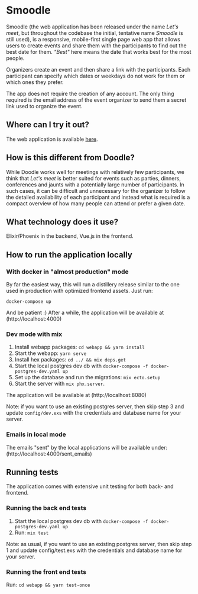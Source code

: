 # Smoodle

Smoodle (the web application has been released under the name *Let's meet*, but throughout the codebase
the initial, tentative name *Smoodle* is still used),
is a responsive, mobile-first single page web app that allows users to create events and share them with
the participants to find out the best date for them. *"Best"* here means the date that works best for the
most people.

Organizers create an event and then share a link with the participants. Each participant can specify which
dates or weekdays do not work for them or which ones they prefer.

The app does not require the creation of any account. The only thing required is the email address of the
event organizer to send them a secret link used to organize the event.

## Where can I try it out?

The web application is available [here](https://go.lets-meet.app).

## How is this different from Doodle?

While Doodle works well for meetings with relatively few participants, we think that *Let's meet* is better suited
for events such as parties, dinners, conferences and jaunts with a potentially large number of participants.
In such cases, it can be difficult and unnecessary for the organizer to follow the detailed availability of each participant and instead
what is required is a compact overview of how many people can attend or prefer a given date.

## What technology does it use?

Elixir/Phoenix in the backend, Vue.js in the frontend.

## How to run the application locally

### With docker in "almost production" mode

By far the easiest way, this will run a distillery release similar to the one used in production with optimized
frontend assets. Just run:

```docker-compose up```

And be patient :) After a while, the application will be available at (http://localhost:4000)

### Dev mode with mix

1. Install webapp packages: `cd webapp && yarn install`
2. Start the webapp: `yarn serve`
3. Install hex packages: `cd ../ && mix deps.get`
4. Start the local postgres dev db with `docker-compose -f docker-postgres-dev.yaml up`
5. Set up the database and run the migrations: `mix ecto.setup`
6. Start the server with `mix phx.server`.

The application will be available at (http://localhost:8080)

Note: if you want to use an existing postgres server, then skip step 3 and update `config/dev.exs` with the credentials
and database name for your server.

### Emails in local mode

The emails "sent" by the local applications will be available under: (http://localhost:4000/sent_emails)

## Running tests

The application comes with extensive unit testing for both back- and frontend.

### Running the back end tests

1. Start the local postgres dev db with `docker-compose -f docker-postgres-dev.yaml up`
2. Run: `mix test`

Note: as usual, if you want to use an existing postgres server, then skip step 1 and update config/test.exs with the credentials and database name for your server.

### Running the front end tests

Run: `cd webapp && yarn test-once`
